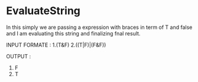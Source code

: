 # EvaluateString
In this simply we are passing a expression with braces in term of T and false and I am evaluating this string and finalizing fnal result.

INPUT FORMATE : 
1.(T&F)
2.((T|F)|(F&F))

OUTPUT :
1. F
2. T
